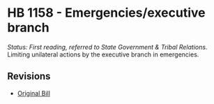 # HB 1158 - Emergencies/executive branch
*Status: First reading, referred to State Government & Tribal Relations.*
Limiting unilateral actions by the executive branch in emergencies.

## Revisions
* [Original Bill](1/)